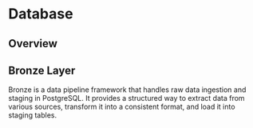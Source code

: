 # Database

## Overview

## Bronze Layer
Bronze is a data pipeline framework that handles raw data ingestion and staging in PostgreSQL. It provides a structured way to extract data from various sources, transform it into a consistent format, and load it into staging tables.
